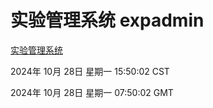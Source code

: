 # 实验管理系统 expadmin
[实验管理系统](http://219.139.197.74:56808/expadmin-782313d2-e1b1-4ea7-932e-3a55e6a1a4d0/)

2024年 10月 28日 星期一 15:50:02 CST

2024年 10月 28日 星期一 07:50:02 GMT
